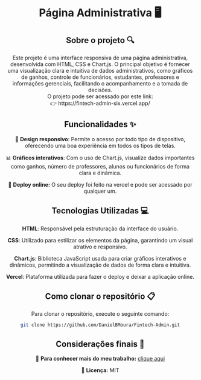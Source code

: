 <div align="center">
<h1 align="center">  Página Administrativa 🖥️ </h1>

## Sobre o projeto 🔍

<p align="center">
Este projeto é uma interface responsiva de uma página administrativa, desenvolvida com HTML, CSS e Chart.js. O principal objetivo é fornecer uma visualização clara e intuitiva de dados administrativos, como gráficos de ganhos, controle de funcionários, estudantes, professores e informações gerenciais, facilitando o acompanhamento e a tomada de decisões. <br>
O projeto pode ser acessado por este link: <br>
👉 https://fintech-admin-six.vercel.app/
</p>

## Funcionalidades ✨

📱 **Design responsivo**: Permite o acesso por todo tipo de dispositivo, oferecendo uma boa experiência em todos os tipos de telas.  

📊 **Gráficos interativos**: Com o uso de Chart.js, visualize dados importantes como ganhos, número de professores, alunos ou funcionários de forma clara e dinâmica.

🔗 **Deploy online:** O seu deploy foi feito na vercel e pode ser acessado por qualquer um.

## Tecnologias Utilizadas 💻

**HTML**: Responsável pela estruturação da interface do usuário.

**CSS**: Utilizado para estilizar os elementos da página, garantindo um visual atrativo e responsivo.  

**Chart.js**: Biblioteca JavaScript usada para criar gráficos interativos e dinâmicos, permitindo a visualização de dados de forma clara e intuitiva.  

**Vercel**: Plataforma utilizada para fazer o deploy e deixar a aplicação online.

## Como clonar o repositório 📋

Para clonar o repositório, execute o seguinte comando:

```bash
git clone https://github.com/DanielBMoura/Fintech-Admin.git
```

## Considerações finais 📝

🔗 **Para conhecer mais do meu trabalho:** [clique aqui](https://www.linkedin.com/in/daniel-borazo-de-moura-b4a995356/)

📜 **Licença:** MIT

 </div>
